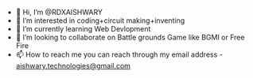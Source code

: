 - 👋 Hi, I’m @RDXAISHWARY
- 👀 I’m interested in coding+circuit making+inventing
- 🌱 I’m currently learning Web Devlopment
- 💞️ I’m looking to collaborate on Battle grounds Game like BGMI or Free Fire
- 📫 How to reach me you can reach through my email address - aishwary.technologies@gmail.com
